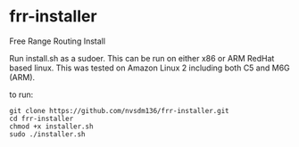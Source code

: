 # frr-installer
Free Range Routing Install


Run install.sh as a sudoer. This can be run on either x86 or ARM RedHat based linux. This was tested on Amazon Linux 2 including both C5 and M6G (ARM). 

to run: 

```
git clone https://github.com/nvsdm136/frr-installer.git
cd frr-installer
chmod +x installer.sh
sudo ./installer.sh
```
